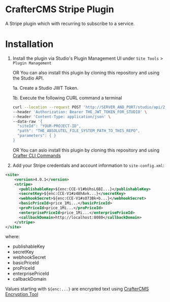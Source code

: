 # CrafterCMS Stripe Plugin

A Stripe plugin which with recurring to subscribe to a service.

# Installation

1. Install the plugin via Studio's Plugin Management UI under `Site Tools` > `Plugin Management`

   OR You can also install this plugin by cloning this repository and using the Studio API.

    1a. Create a Studio JWT Token.

    1b. Execute the following CURL command a terminal

    ```bash
    curl --location --request POST 'http://SERVER_AND_PORT/studio/api/2/marketplace/copy' \
    --header 'Authorization: Bearer THE_JWT_TOKEN_FOR_STUDIO' \
    --header 'Content-Type: application/json' \
    --data-raw '{
      "siteId": "YOUR-PROJECT-ID",
      "path": "THE_ABSOLUTEL_FILE_SYSTEM_PATH_TO_THIS_REPO",
      "parameters": { }
    }
    ```

    OR You can aslo install this plugin by cloning this repository and using [Crafter CLI Commands](https://docs.craftercms.org/en/4.0/new-ia/reference/devcontentops-toolkit/copy-plugin.html)

2. Add your Stripe credentials and account information to `site-config.xml`:

```xml
<site>
    <version>4.0.1</version>
    <stripe>
      <publishableKey>${enc:CCE-V1#bUhsL6BI...}</publishableKey>
      <secretKey>${enc:CCE-V1#z48hAvk...}</secretKey>
      <webhookSecret>${enc:CCE-V1#sO73Bk+b...}</webhookSecret>
      <basicPriceId>price_1Mi...</basicPriceId>
      <proPriceId>price_1Mi...</proPriceId>
      <enterprisePriceId>price_1Mi...</enterprisePriceId>
      <callbackDomain>http://localhost:8080</callbackDomain>
    </stripe>
</site>
```

where:

* publishableKey
* secretKey
* webhookSecret
* basicPriceId
* proPriceId
* enterprisePriceId
* callbackDomain

Values starting with `${enc:...}` are encrypted text using [CrafterCMS Encryption Tool](https://docs.craftercms.org/en/4.0/system-administrators/activities/authoring/main-menu-encryption-tool.html#encryption-tool)